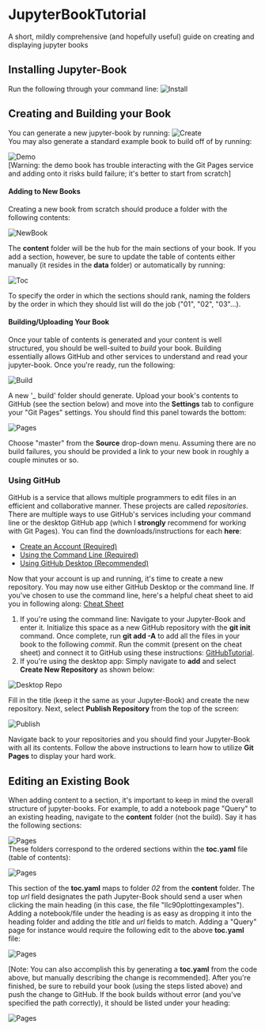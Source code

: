# JupyterBookTutorial
A short, mildly comprehensive (and hopefully useful) guide on creating and displaying jupyter books

## Installing Jupyter-Book
Run the following through your command line:
![Install](/images/install.png)

## Creating and Building your Book
You can generate a new jupyter-book by running:
![Create](/images/create.png)  
You may also generate a standard example book to build off of by running:

![Demo](/images/demo.png)   
[Warning: the demo book has trouble interacting with the Git Pages service and adding onto it risks build failure; it's better to start from scratch]
#### Adding to New Books
Creating a new book from scratch should produce a folder with the following contents:

![NewBook](/images/testbook.png)  

The **content** folder will be the hub for the main sections of your book. If you add a section, however, be sure to update the table of contents either manually (it resides in the **data** folder) or automatically by running:

![Toc](/images/toc.png)  

To specify the order in which the sections should rank, naming the folders by the order in which they should list will do the job ("01", "02", "03"...).
#### Building/Uploading Your Book
Once your table of contents is generated and your content is well structured, you should be well-suited to _build_ your book. Building essentially allows GitHub and other services to understand and read your jupyter-book. Once you're ready, run the following:

![Build](/images/build.png)  

A new '_ build' folder should generate. Upload your book's contents to GitHub (see the section below) and move into the **Settings** tab to configure your "Git Pages" settings. You should find this panel towards the bottom:

![Pages](/images/pages.png)  

Choose "master" from the **Source** drop-down menu. Assuming there are no build failures, you should be provided a link to your new book in roughly a couple minutes or so.

### Using GitHub
GitHub is a service that allows multiple programmers to edit files in an efficient and collaborative manner. These projects are called _repositories_. There are multiple ways to use GitHub's services including your command line or the desktop GitHub app (which I **strongly** recommend for working with Git Pages). You can find the downloads/instructions for each **here**:
- [Create an Account (Required)](https://github.com)
- [Using the Command Line (Required)](https://help.github.com/en/articles/set-up-git)
- [Using GitHub Desktop (Recommended)](https://desktop.github.com/)

Now that your account is up and running, it's time to create a new repository. You may now use either GitHub Desktop or the command line. If you've chosen to use the command line, here's a helpful cheat sheet to aid you in following along: [Cheat Sheet](https://education.github.com/git-cheat-sheet-education.pdf)  
1. If you're using the command line: Navigate to your Jupyter-Book and enter it. Initialize this space as a new GitHub repository with the **git init** command. Once complete, run **git add -A** to add all the files in your book to the following _commit_. Run the commit (present on the cheat sheet) and connect it to GitHub using these instructions: [GitHubTutorial](https://kbroman.org/github_tutorial/pages/init.html).
2. If you're using the desktop app: Simply navigate to **add** and select **Create New Repository** as shown below:

  ![Desktop Repo](/images/deskrep.png)  

  Fill in the title (keep it the same as your Jupyter-Book) and create the new repository. Next, select **Publish Repository** from the top of the screen:

  ![Publish](/images/publish.png)  

  Navigate back to your repositories and you should find your Jupyter-Book with all its contents. Follow the above instructions to learn how to utilize **Git Pages** to display your hard work.

## Editing an Existing Book
When adding content to a section, it's important to keep in mind the overall structure of jupyter-books. For example, to add a notebook page "Query" to an existing heading, navigate to the **content** folder (not the build). Say it has the following sections:

![Pages](/images/content.png)  
These folders correspond to the ordered sections within the **toc.yaml** file (table of contents):

![Pages](/images/tocex1.png)  

This section of the **toc.yaml** maps to folder _02_ from the **content** folder. The top _url_ field designates the path Jupyter-Book should send a user when clicking the main heading (in this case, the file "llc90plottingexamples"). Adding a notebook/file under the heading is as easy as dropping it into the heading folder and adding the _title_ and _url_ fields to match. Adding a "Query" page for instance would require the following edit to the above **toc.yaml** file:

![Pages](/images/tocex2.png)  

[Note: You can also accomplish this by generating a **toc.yaml** from the code above, but manually describing the change is recommended]. After you're finished, be sure to rebuild your book (using the steps listed above) and push the change to GitHub. If the book builds without error (and you've specified the path correctly), it should be listed under your heading:

![Pages](/images/bookheadex.png)  
